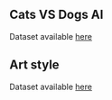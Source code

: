 ## Cats VS Dogs AI

Dataset available [here](https://www.kaggle.com/datasets/shaunthesheep/microsoft-catsvsdogs-dataset)

## Art style

Dataset available [here](https://www.kaggle.com/datasets/thedownhill/art-images-drawings-painting-sculpture-engraving)